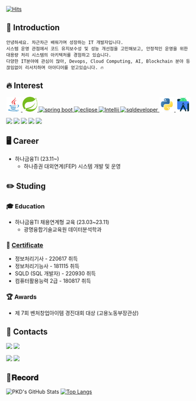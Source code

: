   [![Hits](https://hits.seeyoufarm.com/api/count/incr/badge.svg?url=https%3A%2F%2Fgithub.com%2Fpkd98&count_bg=%2379C83D&title_bg=%23555555&icon=&icon_color=%23E7E7E7&title=hits&edge_flat=false)](https://hits.seeyoufarm.com)
## :wave: Introduction
```
안녕하세요. 차근차근 배워가며 성장하는 IT 개발자입니다.
시스템 운영 관점에서 코드 유지보수성 및 성능 개선점을 고민해보고, 안정적인 운영을 위한 대용량 처리 시스템의 아키텍처를 경험하고 있습니다.
다양한 IT분야에 관심이 많아, Devops, Cloud Computing, AI, Blockchain 분야 등 끊임없이 리서치하며 아아디어를 얻고있습니다. 🔥
```

## :fire: Interest
<p>
  <!-- <a href="https://kotlinlang.org" target="_blank" rel="noreferrer"> <img src="https://raw.githubusercontent.com/devicons/devicon/master/icons/kotlin/kotlin-original.svg" alt="kotlin" width="40" height="40"/> </a> -->
<a href="https://www.java.com" target="_blank" rel="noreferrer"> <img src="https://raw.githubusercontent.com/devicons/devicon/master/icons/java/java-original.svg" alt="java" width="40" height="40"/> </a> 
<a href="https://spring.io/" target="_blank" rel="noreferrer"> <img src="https://raw.githubusercontent.com/devicons/devicon/master/icons/spring/spring-original.svg" alt="spring" width="40" height="40"/> </a>
<a href="https://spring.io/" target="_blank" rel="noreferrer"> <img src="https://blog.kakaocdn.net/dn/vRXMH/btrqmqGvK5z/idTryIRmD4Rf6r54gDCArk/img.png" alt="spring boot" width="40" height="40"/> </a>
<a href="https://www.eclipse.org/downloads/" target="_blank" rel="noreferrer"> <img src="https://user-images.githubusercontent.com/101521005/234900480-15c182c7-a54e-4e6c-bedb-bd77b9ff3f01.png" alt="eclipse" width="40" height="40"/> </a>
<a href="https://www.jetbrains.com/" target="_blank" rel="noreferrer"> <img src="https://user-images.githubusercontent.com/101521005/234903996-0263a7b0-994a-48c6-98a7-970524bac6fa.png" alt="Intellij" width="40" height="40"/> </a>
    <a href="https://www.oracle.com/kr/database/sqldeveloper/" target="_blank" rel="noreferrer"> <img src="https://upload.wikimedia.org/wikipedia/en/thumb/6/68/Oracle_SQL_Developer_logo.svg/1200px-Oracle_SQL_Developer_logo.svg.png" alt="sqldeveloper" width="40" height="40"/> </a>
<a href="https://www.python.org" target="_blank" rel="noreferrer"> <img src="https://raw.githubusercontent.com/devicons/devicon/master/icons/python/python-original.svg" alt="python" width="40" height="40"/> </a>
<a href="https://developer.android.com/studio" target="_blank" rel="noreferrer"> <img src="https://raw.githubusercontent.com/devicons/devicon/master/icons//androidstudio/androidstudio-original.svg" alt="android" width="40" height="40"/> </a>

<!--   <a href="https://www.cprogramming.com/" target="_blank" rel="noreferrer"> <img src="https://raw.githubusercontent.com/devicons/devicon/master/icons/c/c-original.svg" alt="c" width="40" height="40"/> </a>  -->


<p>
  <img src="https://img.shields.io/badge/- Oracle -F80000?logo=Oracle&logoColor=white"/>
  <img src="https://img.shields.io/badge/-Docker-2496ED?logo=Docker&logoColor=white"/>
  <img src="https://img.shields.io/badge/-Amazon AWS-232F3E?logo=Amazon AWS&logoColor=white"/>
  <img src="https://img.shields.io/badge/Git-F05032?logo=git&logoColor=white">
  <img src="https://img.shields.io/badge/Github-181717?logo=github&logoColor=white">
</p>

## 🖥️ Career
 * 하나금융TI (23.11~)
   * 하나증권 대외연계(FEP) 시스템 개발 및 운영

## ✏️ Studing
  ### 🎓 Education
  * 하나금융TI 채용연계형 교육 (23.03~23.11)
    * 광명융합기술교육원 데이터분석학과

  ### 📖 [Certificate](https://github.com/pkd98/Certificate)
  * 정보처리기사 - 220617 취득  
  * 정보처리기능사 - 181115 취득
  * SQLD (SQL 개발자) - 220930 취득  
  * 컴퓨터활용능력 2급 - 180817 취득

  ### 🏆 Awards
  * 제 7회 벤처창업아이템 경진대회 대상 (고용노동부장관상)

## :love_letter: Contacts
[<img src="https://img.shields.io/badge/-TISTORY Blog-000000?logo=Tistory&logoColor=white"/>](https://keydi.tistory.com/)
[<img src="https://img.shields.io/badge/-NAVER mail-03C75A?logo=Naver&logoColor=white"/>](mailto:baum12345@naver.com)

![](https://github.com/pkd98/github-stats-transparent/blob/output/generated/overview.svg)
![](https://github.com/pkd98/github-stats-transparent/blob/output/generated/languages.svg)

## 💾𝐑𝐞𝐜𝐨𝐫𝐝
![PKD's GitHub Stats](https://github-readme-stats.vercel.app/api?username=pkd98&count_private=true) 
  [![Top Langs](https://github-readme-stats.vercel.app/api/top-langs/?username=pkd98&langs_count=10&layout=compact)]()

